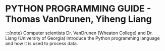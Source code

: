 # PYTHON PROGRAMMING GUIDE - Thomas VanDrunen, Yiheng Liang
:::{note}
Computer scientists Dr. VanDrunen (Wheaton College) and Dr. Liang (University of Georgia) introduce the Python programming language and how it is used to process data.